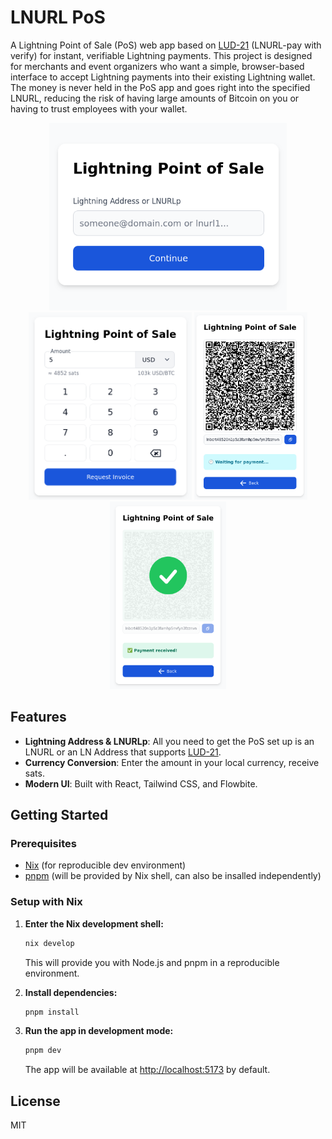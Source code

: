 # LNURL PoS

A Lightning Point of Sale (PoS) web app based on [LUD-21](https://github.com/lnurl/luds/blob/master/18.md) (LNURL-pay with verify) for instant, verifiable Lightning payments. This project is designed for merchants and event organizers who want a simple, browser-based interface to accept Lightning payments into their existing Lightning wallet. The money is never held in the PoS app and goes right into the specified LNURL, reducing the risk of having large amounts of Bitcoin on you or having to trust employees with your wallet.

<p align="center">
  <img src="./screenshots/setup.png" alt="Setup using LNURL" height="300"/>
  <img src="./screenshots/input.png" alt="Input Amount Form" height="300"/>
  <img src="./screenshots/invoice.png" alt="Invoice" height="300"/>
  <img src="./screenshots/paid.png" alt="Paid" height="300"/>
</p>


## Features
- **Lightning Address & LNURLp**: All you need to get the PoS set up is an LNURL or an LN Address that supports [LUD-21](https://github.com/lnurl/luds/blob/luds/21.md).
- **Currency Conversion**: Enter the amount in your local currency, receive sats.
- **Modern UI**: Built with React, Tailwind CSS, and Flowbite.

## Getting Started

### Prerequisites
- [Nix](https://nixos.org/download.html) (for reproducible dev environment)
- [pnpm](https://pnpm.io/) (will be provided by Nix shell, can also be insalled independently)

### Setup with Nix

1. **Enter the Nix development shell:**
   ```bash
   nix develop
   ```
   This will provide you with Node.js and pnpm in a reproducible environment.

2. **Install dependencies:**
   ```bash
   pnpm install
   ```

3. **Run the app in development mode:**
   ```bash
   pnpm dev
   ```
   The app will be available at [http://localhost:5173](http://localhost:5173) by default.

## License

MIT